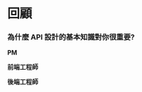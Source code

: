 # 回顧

### 為什麼 API 設計的基本知識對你很重要?

**PM**
<!--
* 了解整個 API 的設計運作過程，降低與 RD 的觀念上的差距。
* 為什麼 API 不能草率設計？
* 為什麼要版本控制？
* 為什麼 RD 堅持要我申請 HTTPS？
* 瞭解安全性的重要性
 -->

**前端工程師**

<!--
* API 是 application process interface，代表是前端跟後端的溝通。
* 需求是由前端開出，當瞭解了後端實作需要的東西時，雙方討論才有基礎共識。
 -->

**後端工程師**
<!--
* 現在主流的設計方法
* 如何突破系統的瓶頸
* 注意實作要避免的細節
* 學習怎麼跟 PM 解釋，PM 覺得不重要的東西其實很重要。
* 安全性
 -->
